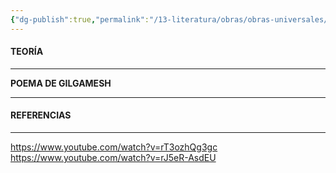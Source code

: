 ```yaml
---
{"dg-publish":true,"permalink":"/13-literatura/obras/obras-universales/poema-de-gilgamesh/","tags":["Literatura","Teoría","Complemento"]}
---
```


#### TEORÍA
---
**POEMA DE GILGAMESH** 




---
#### REFERENCIAS
---



https://www.youtube.com/watch?v=rT3ozhQg3gc
https://www.youtube.com/watch?v=rJ5eR-AsdEU